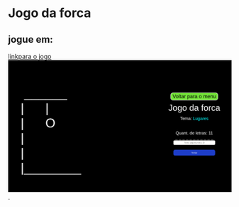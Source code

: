 # Jogo da forca
## jogue em:
[ linkpara o jogo  ](https://victor-hcsilva.github.io/jogo-da-forca/)
![alt text for screen readers](thumb.png "Text to show on mouseover").
